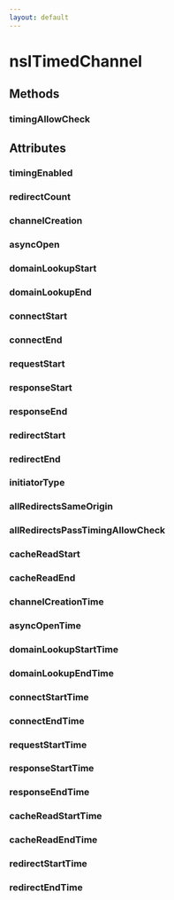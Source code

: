 ```yaml
---
layout: default
---
```


# nsITimedChannel #

## Methods ##

### timingAllowCheck ###

## Attributes ##

### timingEnabled ###

### redirectCount ###

### channelCreation ###

### asyncOpen ###

### domainLookupStart ###

### domainLookupEnd ###

### connectStart ###

### connectEnd ###

### requestStart ###

### responseStart ###

### responseEnd ###

### redirectStart ###

### redirectEnd ###

### initiatorType ###

### allRedirectsSameOrigin ###

### allRedirectsPassTimingAllowCheck ###

### cacheReadStart ###

### cacheReadEnd ###

### channelCreationTime ###

### asyncOpenTime ###

### domainLookupStartTime ###

### domainLookupEndTime ###

### connectStartTime ###

### connectEndTime ###

### requestStartTime ###

### responseStartTime ###

### responseEndTime ###

### cacheReadStartTime ###

### cacheReadEndTime ###

### redirectStartTime ###

### redirectEndTime ###
